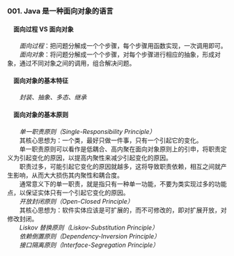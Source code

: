 ### 001. Java 是一种面向对象的语言
#### &#8195;面向过程 VS 面向对象<br>
&#8195;&#8195;_面向过程_：把问题分解成一个个步骤，每个步骤用函数实现，一次调用即可。<br>
&#8195;&#8195;_面向对象_：将问题分解成一个个步骤，对每个步骤进行相应的抽象，形成对象，通过不同对象之间的调用，组合解决问题。<br>
#### &#8195;面向对象的基本特征<br>
&#8195;&#8195;_封装、抽象、多态、继承_<br>
#### &#8195;面向对象的基本原则<br>
&#8195;&#8195;_单一职责原则（Single-Responsibility Principle）_<br>
&#8195;&#8195;其核心思想为：一个类，最好只做一件事，只有一个引起它的变化。<br>
&#8195;&#8195;单一职责原则可以看作是低耦合、高内聚在面向对象原则上的引申，将职责定义为引起变化的原因，以提高内聚性来减少引起变化的原因。<br>
&#8195;&#8195;职责过多，可能引起它变化的原因就越多，这将导致职责依赖，相互之间就产生影响，从而大大损伤其内聚性和耦合度。<br>
&#8195;&#8195;通常意义下的单一职责，就是指只有一种单一功能，不要为类实现过多的功能点，以保证实体只有一个引起它变化的原因。<br>
&#8195;&#8195;_开放封闭原则（Open-Closed Principle）_<br>
&#8195;&#8195;其核心思想为：软件实体应该是可扩展的，而不可修改的，即对扩展开放，对修改封闭。<br>
&#8195;&#8195;_Liskov 替换原则（Liskov-Substitution Principle）_<br>
&#8195;&#8195;_依赖倒置原则（Dependency-Inversion Principle）_<br>
&#8195;&#8195;_接口隔离原则（Interface-Segregation Principle）_<br>
